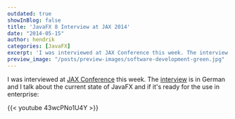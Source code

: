 ```yaml
---
outdated: true
showInBlog: false
title: 'JavaFX 8 Interview at JAX 2014'
date: "2014-05-15"
author: hendrik
categories: [JavaFX]
excerpt: 'I was interviewed at JAX Conference this week. The interview is in German and I talk about the current state of JavaFX and if it''s ready for the use in enterprise.'
preview_image: "/posts/preview-images/software-development-green.jpg"
---
```

I was interviewed at [JAX Conference](http://jax.de/2014/) this week. The [interview](http://jaxenter.de/videos/JavaFX-8-wo-stehen-wir-wo-geht-hin-173516) is in German and I talk about the current state of JavaFX and if it's ready for the use in enterprise:

{{< youtube 43wcPNo1U4Y >}}

